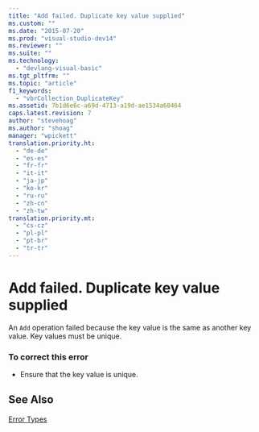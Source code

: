 ```yaml
---
title: "Add failed. Duplicate key value supplied"
ms.custom: ""
ms.date: "2015-07-20"
ms.prod: "visual-studio-dev14"
ms.reviewer: ""
ms.suite: ""
ms.technology: 
  - "devlang-visual-basic"
ms.tgt_pltfrm: ""
ms.topic: "article"
f1_keywords: 
  - "vbrCollection_DuplicateKey"
ms.assetid: 7b1d6e6c-a69d-4713-a19d-ae1534a60464
caps.latest.revision: 7
author: "stevehoag"
ms.author: "shoag"
manager: "wpickett"
translation.priority.ht: 
  - "de-de"
  - "es-es"
  - "fr-fr"
  - "it-it"
  - "ja-jp"
  - "ko-kr"
  - "ru-ru"
  - "zh-cn"
  - "zh-tw"
translation.priority.mt: 
  - "cs-cz"
  - "pl-pl"
  - "pt-br"
  - "tr-tr"
---
```

# Add failed. Duplicate key value supplied
An `Add` operation failed because the key value is the same as another key value. Key values must be unique.  
  
### To correct this error  
  
-   Ensure that the key value is unique.  
  
## See Also  
 [Error Types](../../visual-basic\programming-guide\language-features/error-types.md)